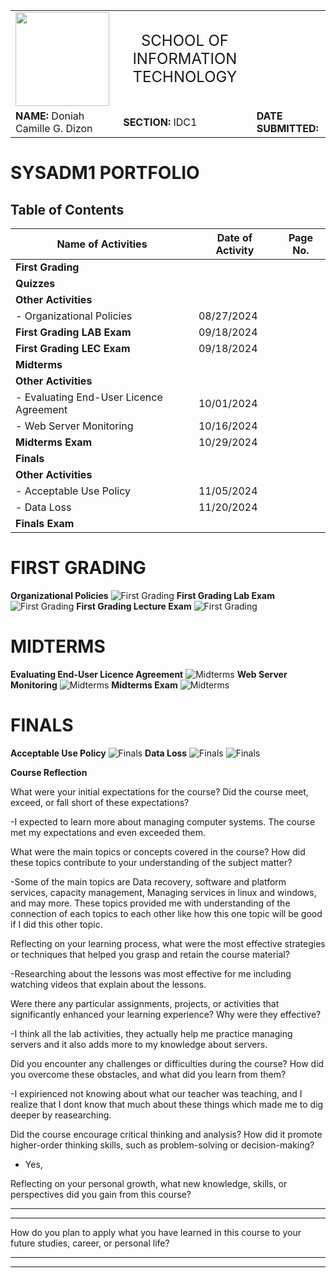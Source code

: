 <table style="width: 100%">
  <tr>
    <td><img src="path-to-logo.png" width="150" height="auto"></td>
    <td style="text-align: center; font-size: 24px;">SCHOOL OF INFORMATION TECHNOLOGY</td>
    <td></td>
  </tr>
  <tr>
    <td><strong>NAME:</strong> Doniah Camille G. Dizon</td>
    <td><strong>SECTION:</strong> IDC1</td>
    <td><strong>DATE SUBMITTED:</strong></td>
  </tr>
</table>

# SYSADM1 PORTFOLIO

## Table of Contents

| **Name of Activities**                                | **Date of Activity**          | **Page No.** |
|-----------------------------------------------------|-------------------------------|--------------|
| **First Grading**                                                                                   |
| **Quizzes**                                          |                               |              |
| **Other Activities**                                 |                               |              |
| - Organizational Policies                            | 08/27/2024                    |              |
| **First Grading LAB Exam**                           |   09/18/2024                  |              |
| **First Grading LEC Exam**                           |    09/18/2024                 |              |
| **Midterms**                                         |                               |              |
| **Other Activities**                                 |                               |              |
| - Evaluating End-User Licence Agreement              | 10/01/2024                    |              |
| - Web Server Monitoring                              | 10/16/2024                    |              |
| **Midterms Exam**                                    |    10/29/2024                 |              |
| **Finals**                                           |                               |              |
| **Other Activities**                                 |                               |              |
| - Acceptable Use Policy                              | 11/05/2024                    |              |
| - Data Loss                                          |11/20/2024                     |              |
| **Finals Exam**                                      |                               |              |


# FIRST GRADING
**Organizational Policies**
![First Grading](Images/8.jfif)
**First Grading Lab Exam**
![First Grading](Images/1.JPG)
**First Grading Lecture Exam**
![First Grading](Images/2.JPG)

# MIDTERMS
**Evaluating End-User Licence Agreement**
![Midterms](Images/3.JPG)
**Web Server Monitoring**
![Midterms](Images/4.JPG)
**Midterms Exam**
![Midterms](Images/5.JPG)

# FINALS
**Acceptable Use Policy**
![Finals](Images/9.jfif)
**Data Loss**
![Finals](Images/6.JPG)
![Finals](Images/7.JPG)




**Course Reflection**

What were your initial expectations for the course? Did the course meet,
exceed, or fall short of these expectations?

 -I expected to learn more about managing computer systems. The course met my expectations and even exceeded them.

What were the main topics or concepts covered in the course? How did
these topics contribute to your understanding of the subject matter?

  -Some of the main topics are Data recovery, software and platform services, capacity management, Managing services in linux and windows, and may more.
  These topics provided me with understanding of the connection of each topics to each other like how this one topic will be good if I did this other topic.

Reflecting on your learning process, what were the most effective
strategies or techniques that helped you grasp and retain the course
material?

 -Researching about the lessons was most effective for me including watching videos that explain about the lessons.

Were there any particular assignments, projects, or activities that
significantly enhanced your learning experience? Why were they
effective?

-I think all the lab activities, they actually help me practice managing servers and it also adds more to my knowledge about servers.

Did you encounter any challenges or difficulties during the course? How
did you overcome these obstacles, and what did you learn from them?

-I expirienced not knowing about what our teacher was teaching, and I realize that I dont know that much about these things which made me to dig deeper by reasearching.

Did the course encourage critical thinking and analysis? How did it
promote higher-order thinking skills, such as problem-solving or
decision-making?

- Yes, 

Reflecting on your personal growth, what new knowledge, skills, or
perspectives did you gain from this course?

  -----------------------------------------------------------------------

  -----------------------------------------------------------------------

How do you plan to apply what you have learned in this course to your
future studies, career, or personal life?

  -----------------------------------------------------------------------

  -----------------------------------------------------------------------
